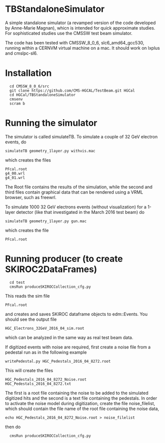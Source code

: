 # TBStandaloneSimulator
A simple standalone simulator (a revamped version of the code developed
by Anne-Marie Magnan), whicn is intended for quick approximate studies. 
For sophisticated studies use the CMSSW test beam simulator. 

The code has been tested with CMSSW_8_0_6, 
slc6_amd64_gcc530, running within a CERNVM virtual machine on a mac. 
It should work on lxplus and cmslpc-sl6.

# Installation
```linux
  cd CMSSW_8_0_6/src
  git clone https://github.com/CMS-HGCAL/TestBeam.git HGCal
  cd HGCal/TBStandaloneSimulator
  cmsenv
  scram b
```
# Running the simulator
The simulator is called simulateTB. To simulate a couple of 32 GeV electron 
events, do
```linux
simulateTB geometry_1layer.py withvis.mac
```
which creates the files
```linux
PFcal.root
g4_00.wrl
g4_01.wrl
```
The Root file contains the results of the simulation, while the second and third
files contain graphical data that can be rendered using a VRML browser, 
such as freewrl.

To simulate 1000 32 GeV electrons events (without visualization) for a 1-layer
detector (like that investigated in the March 2016 test beam) do
```linux
simulateTB geometry_1layer.py gun.mac
```
which creates the file
```linux
PFcal.root
```

# Running producer (to create SKIROC2DataFrames)
```linux
  cd test
  cmsRun produceSKIROCCollection_cfg.py
```
This reads the sim file 
```linux
PFcal.root 
```
and creates and saves SKIROC dataframe objects to edm::Events. You 
should see the output file
```linux
HGC_Electrons_32GeV_2016_04_sim.root 
```
which can be analyzed in the same way as real test beam data.

If digitized events with noise are required, first create a noise file
from a pedestal run as in the following example
```linux
writePedestal.py HGC_Pedestals_2016_04_8272.root
```
This will create the files
```linux
HGC_Pedestals_2016_04_8272_Noise.root
HGC_Pedestals_2016_04_8272.txt
```
The first is a root file containing the noise to be added to the simulated 
digitized hits and the second is a text file containing the pedestals. In order
to activate the noise model during digitization, create the file noise_filelist,
which should contain the file name of the root file containing the noise data,
```linux
echo HGC_Pedestals_2016_04_8272_Noise.root > noise_filelist
```
then do
```linux
  cmsRun produceSKIROCCollection_cfg.py
```


